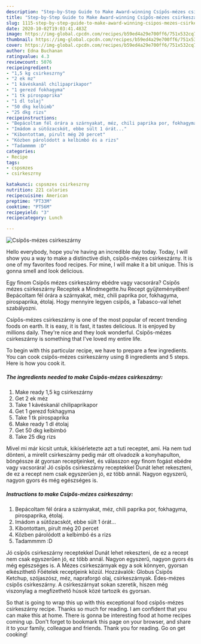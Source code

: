 ```yaml
---
description: "Step-by-Step Guide to Make Award-winning Csípős-mézes csirkeszárny"
title: "Step-by-Step Guide to Make Award-winning Csípős-mézes csirkeszárny"
slug: 1115-step-by-step-guide-to-make-award-winning-csipos-mezes-csirkeszarny
date: 2020-10-02T19:03:41.483Z
image: https://img-global.cpcdn.com/recipes/b59ed4a29e700ff6/751x532cq70/csipos-mezes-csirkeszarny-recept-foto.jpg
thumbnail: https://img-global.cpcdn.com/recipes/b59ed4a29e700ff6/751x532cq70/csipos-mezes-csirkeszarny-recept-foto.jpg
cover: https://img-global.cpcdn.com/recipes/b59ed4a29e700ff6/751x532cq70/csipos-mezes-csirkeszarny-recept-foto.jpg
author: Edna Buchanan
ratingvalue: 4.3
reviewcount: 5076
recipeingredient:
- "1,5 kg csirkeszrny"
- "2 ek mz"
- "1 kávéskanál chilipaprikapor"
- "1 gerezd fokhagyma"
- "1 tk pirospaprika"
- "1 dl tolaj"
- "50 dkg kelbimb"
- "25 dkg rizs"
recipeinstructions:
- "Bepácoltam fél órára a szárnyakat, méz, chili paprika por, fokhagyma, pirospaprika, étolaj."
- "Imádom a sütőzacskót, ebbe sült 1 órát..."
- "Kibontottam, pirult még 20 percet"
- "Közben párolódott a kelbimbó és a rizs"
- "Tadammmm :D"
categories:
- Recipe
tags:
- cspsmzes
- csirkeszrny

katakunci: cspsmzes csirkeszrny 
nutrition: 221 calories
recipecuisine: American
preptime: "PT33M"
cooktime: "PT56M"
recipeyield: "3"
recipecategory: Lunch

---
```



![Csípős-mézes csirkeszárny](https://img-global.cpcdn.com/recipes/b59ed4a29e700ff6/751x532cq70/csipos-mezes-csirkeszarny-recept-foto.jpg)

Hello everybody, hope you're having an incredible day today. Today, I will show you a way to make a distinctive dish, csípős-mézes csirkeszárny. It is one of my favorites food recipes. For mine, I will make it a bit unique. This is gonna smell and look delicious.

Egy finom Csípős mézes csirkeszárny ebédre vagy vacsorára? Csípős mézes csirkeszárny Receptek a Mindmegette.hu Recept gyűjteményében! Bepácoltam fél órára a szárnyakat, méz, chili paprika por, fokhagyma, pirospaprika, étolaj. Hogy mennyire legyen csípős, a Tabasco-val lehet szabályozni.

Csípős-mézes csirkeszárny is one of the most popular of recent trending foods on earth. It is easy, it is fast, it tastes delicious. It is enjoyed by millions daily. They're nice and they look wonderful. Csípős-mézes csirkeszárny is something that I've loved my entire life.


To begin with this particular recipe, we have to prepare a few ingredients. You can cook csípős-mézes csirkeszárny using 8 ingredients and 5 steps. Here is how you cook it.

<!--inarticleads1-->

##### The ingredients needed to make Csípős-mézes csirkeszárny:

1. Make ready 1,5 kg csirkeszárny
1. Get 2 ek méz
1. Take 1 kávéskanál chilipaprikapor
1. Get 1 gerezd fokhagyma
1. Take 1 tk pirospaprika
1. Make ready 1 dl étolaj
1. Get 50 dkg kelbimbó
1. Take 25 dkg rizs


Mivel mi már kicsit untuk, kikísérletezte azt a tuti receptet, ami. Ha nem tud dönteni, a mirelit csirkeszárny pedig már ott olvadozik a konyhapulton, böngéssze át gyorsan receptjeinket, és válasszon egy finom fogást ebédre vagy vacsorára! Jó csípős csirkeszárny receptekkel Dunát lehet rekeszteni, de ez a recept nem csak egyszerűen jó, ez több annál. Nagyon egyszerű, nagyon gyors és még egészséges is. 

<!--inarticleads2-->

##### Instructions to make Csípős-mézes csirkeszárny:

1. Bepácoltam fél órára a szárnyakat, méz, chili paprika por, fokhagyma, pirospaprika, étolaj.
1. Imádom a sütőzacskót, ebbe sült 1 órát...
1. Kibontottam, pirult még 20 percet
1. Közben párolódott a kelbimbó és a rizs
1. Tadammmm :D


Jó csípős csirkeszárny receptekkel Dunát lehet rekeszteni, de ez a recept nem csak egyszerűen jó, ez több annál. Nagyon egyszerű, nagyon gyors és még egészséges is. A Mézes csirkeszárnyak egy a sok könnyen, gyorsan elkészíthető Főételek receptjeink közül. Hozzávalók: Globus Csípős Ketchup, szójaszósz, méz, napraforgó olaj, csirkeszárnyak. Édes-mézes csípős csirkeszárny. A csirkeszárnyat sokan szeretik, hiszen még viszonylag a megfizethető húsok közé tartozik és gyorsan. 

So that is going to wrap this up with this exceptional food csípős-mézes csirkeszárny recipe. Thanks so much for reading. I am confident that you can make this at home. There is gonna be interesting food at home recipes coming up. Don't forget to bookmark this page on your browser, and share it to your family, colleague and friends. Thank you for reading. Go on get cooking!
